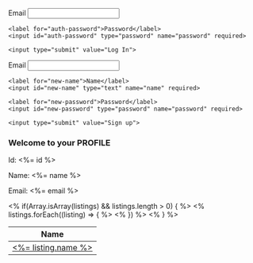 <form action="/auth/login" method="POST">
    <label for="auth-email">Email</label>
    <input id="auth-email" type="email" name="email" required>

    <label for="auth-password">Password</label>
    <input id="auth-password" type="password" name="password" required>

    <input type="submit" value="Log In">

</form>

<form action="/auth/signup" method="POST">
    <label for="new-email">Email</label>
    <input id="new-email" type="email" name="email" required>
  
    <label for="new-name">Name</label>
    <input id="new-name" type="text" name="name" required>
  
    <label for="new-password">Password</label>
    <input id="new-password" type="password" name="password" required>
  
    <input type="submit" value="Sign up">
</form>

<h3>Welcome to your PROFILE</h3>

<p>Id: <%= id %></p>
<p>Name: <%= name %></p>
<p>Email: <%= email %></p>

<div></div>
<div class="row">
    <table class="table table-bordered table-striped">
        <thead>
            <th>Name</th>
        </thead>
        <tbody>
            <% if(Array.isArray(listings) && listings.length > 0) { %>
                <% listings.forEach((listing) => { %>
                    <tr> 
                        <td><a href="//<%= listing.id %>">
                            <%= listing.name %>
                        </a></td>
                    </tr>
                <% }) %>
            <% } %>
        </tbody>
    </table>
  </div>
